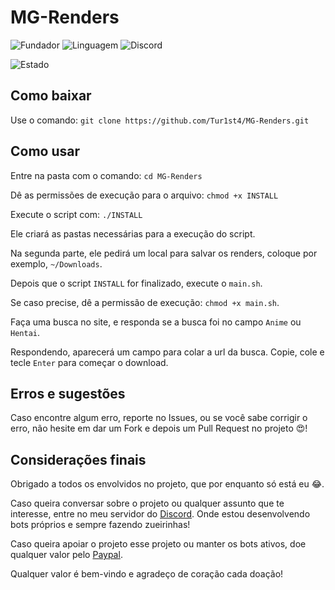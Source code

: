 # MG-Renders
![Fundador](https://img.shields.io/badge/Fundador-Tur1st4-red.svg?style=for-the-badge&logo=arch-linux) ![Linguagem](https://img.shields.io/badge/Linguagem-Shell%20Script-blue.svg?style=for-the-badge&logo=PowerShell) ![Discord](https://img.shields.io/badge/Chat-Discord-blue.svg?style=for-the-badge&logo=Discord)

![Estado](https://img.shields.io/badge/Estado-Em%20Constru%C3%A7%C3%A3o-green.svg?style=for-the-badge)

## Como baixar

Use o comando: `git clone https://github.com/Tur1st4/MG-Renders.git`

## Como usar

Entre na pasta com o comando: `cd MG-Renders`

Dê as permissões de execução para o arquivo: `chmod +x INSTALL`

Execute o script com: `./INSTALL`

Ele criará as pastas necessárias para a execução do script.

Na segunda parte, ele pedirá um local para salvar os renders, coloque por exemplo, `~/Downloads`.


Depois que o script `INSTALL` for finalizado, execute o `main.sh`.

Se caso precise, dê a permissão de execução: `chmod +x main.sh`.

Faça uma busca no site, e responda se a busca foi no campo `Anime` ou `Hentai`.

Respondendo, aparecerá um campo para colar a url da busca.
Copie, cole e tecle `Enter` para começar o download.

## Erros e sugestões

Caso encontre algum erro, reporte no Issues, ou se você sabe corrigir o erro, não hesite em dar um Fork e depois um Pull Request no projeto :heart_eyes:!

## Considerações finais

Obrigado a todos os envolvidos no projeto, que por enquanto só está eu :joy:.



Caso queira conversar sobre o projeto ou qualquer assunto que te interesse, entre no meu servidor do [Discord](https://discord.gg/HjRDBQQ).
Onde estou desenvolvendo bots próprios e sempre fazendo zueirinhas!

Caso queira apoiar o projeto esse projeto ou manter os bots ativos, doe qualquer valor pelo [Paypal](https://www.paypal.com/cgi-bin/webscr?cmd=_s-xclick&hosted_button_id=WFKSH5C6K6XAG&source=url).

Qualquer valor é bem-vindo e agradeço de coração cada doação!
